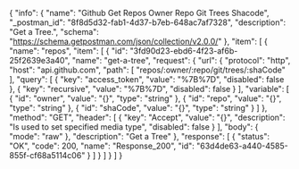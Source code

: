 {
  "info": {
    "name": "Github Get Repos Owner Repo Git Trees Shacode",
    "_postman_id": "8f8d5d32-fab1-4d37-b7eb-648ac7af7328",
    "description": "Get a Tree.",
    "schema": "https://schema.getpostman.com/json/collection/v2.0.0/"
  },
  "item": [
    {
      "name": "repos",
      "item": [
        {
          "id": "3fd90d23-ebd6-4f23-af6b-25f2639e3a40",
          "name": "get-a-tree",
          "request": {
            "url": {
              "protocol": "http",
              "host": "api.github.com",
              "path": [
                "repos/:owner/:repo/git/trees/:shaCode"
              ],
              "query": [
                {
                  "key": "access_token",
                  "value": "%7B%7D",
                  "disabled": false
                },
                {
                  "key": "recursive",
                  "value": "%7B%7D",
                  "disabled": false
                }
              ],
              "variable": [
                {
                  "id": "owner",
                  "value": "{}",
                  "type": "string"
                },
                {
                  "id": "repo",
                  "value": "{}",
                  "type": "string"
                },
                {
                  "id": "shaCode",
                  "value": "{}",
                  "type": "string"
                }
              ]
            },
            "method": "GET",
            "header": [
              {
                "key": "Accept",
                "value": "{}",
                "description": "Is used to set specified media type",
                "disabled": false
              }
            ],
            "body": {
              "mode": "raw"
            },
            "description": "Get a Tree"
          },
          "response": [
            {
              "status": "OK",
              "code": 200,
              "name": "Response_200",
              "id": "63d4de63-a440-4585-855f-cf68a5114c06"
            }
          ]
        }
      ]
    }
  ]
}